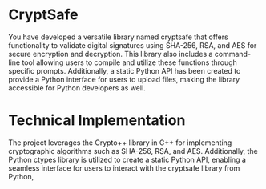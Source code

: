 # CryptSafe
 You have developed a versatile library named cryptsafe that offers functionality to validate digital signatures using SHA-256, RSA, and AES for secure encryption and decryption. This library also includes a command-line tool allowing users to compile and utilize these functions through specific prompts. Additionally, a static Python API has been created to provide a Python interface for users to upload files, making the library accessible for Python developers as well.

# Technical Implementation
  The project leverages the Crypto++ library in C++ for implementing cryptographic algorithms such as SHA-256, RSA, and AES. Additionally, the Python ctypes library is utilized to create a static Python API, enabling a seamless interface for users to interact with the cryptsafe library from Python,
